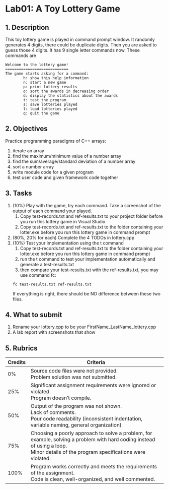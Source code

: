 # Lab01: A Toy Lottery Game

## 1. Description
This toy lottery game is played in command prompt window. It randomly generates 4 digits, there could be duplicate digits. Then you are asked to guess those 4 digits. It has 9 single letter commands now. These commands are

```batch
Welcome to the lottery game!
============================
The game starts asking for a command:
        h: show this help information
        n: start a new game
        p: print lottery results
        o: sort the awards in decreasing order
        d: display the statistics about the awards
        t: test the program
        s: save lotteries played
        l: load lotteries played
        q: quit the game
```

## 2. Objectives
Practice programming paradigms of C++ arrays:
1. iterate an array
2. find the maximum/minimum value of a number array
3. find the sum/average/standard deviation of a number array
4. sort a number array
5. write module code for a given program
6. test user code and given framework code together

## 3. Tasks
1. (10%) Play with the game, try each command. Take a screenshot of the output of each command your played.
   1. Copy test-records.txt and ref-results.txt to your project folder before you run this lottery game in Visual Studio
   2. Copy test-records.txt and ref-results.txt to the folder containing your lotter.exe before you run this lottery game in command prompt
2. (80%, 20% for each) Complete the 4 TODOs in lottery.cpp
3. (10%) Test your implementation using the t command
   1. Copy test-records.txt and ref-results.txt to the folder containing your lotter.exe before you run this lottery game in command prompt
   2. run the t command to test your implementation automatically and generate a test-results.txt
   3. then compare your test-results.txt with the ref-results.txt, you may use command fc:
   ```batch
   fc test-results.txt ref-results.txt
   ```
   If everything is right, there should be NO difference between these two files. 

## 4. What to submit
1. Rename your lottery.cpp to be your FirstName_LastName_lottery.cpp
2. A lab report with screenshots that show 
## 5. Rubrics

| Credits | Criteria |
| ------- | -------- |
| 0% | Source code files were not provided.<br> Problem solution was not submitted. |
| 25% | Significant assignment requirements were ignored or violated.<br>Program doesn’t compile. |
| 50% | Output of the program was not shown.<br> Lack of comments.<br> Pour code readability (inconsistent indentation, variable naming, general organization) |
| 75% | Choosing a poorly approach to solve a problem, for example, solving a problem with hard coding instead of using a loop.<br> Minor details of the program specifications were violated. |
| 100% | Program works correctly and meets the requirements of the assignment. <br> Code is clean, well-organized, and well commented. |


